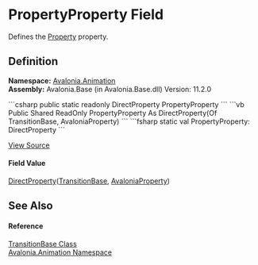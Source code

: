 # PropertyProperty Field


Defines the <a href="P_Avalonia_Animation_TransitionBase_Property">Property</a> property.



## Definition
**Namespace:** <a href="N_Avalonia_Animation">Avalonia.Animation</a>  
**Assembly:** Avalonia.Base (in Avalonia.Base.dll) Version: 11.2.0

<Tabs groupId="api-code-preview">
<TabItem value="csharp" label="C#">
```csharp
public static readonly DirectProperty<TransitionBase, AvaloniaProperty?> PropertyProperty
```
</TabItem>
<TabItem value="vb" label="VB">
```vb
Public Shared ReadOnly PropertyProperty As DirectProperty(Of TransitionBase, AvaloniaProperty)
```
</TabItem>
<TabItem value="fsharp" label="F#">
```fsharp
static val PropertyProperty: DirectProperty<TransitionBase, AvaloniaProperty>
```
</TabItem>
</Tabs>



<a href="https://github.com/AvaloniaUI/Avalonia/tree/master/src/Avalonia.Base/Animation/TransitionBase.cs" title="View the source code">View Source</a>



#### Field Value
<a href="T_Avalonia_DirectProperty_2">DirectProperty</a>(<a href="T_Avalonia_Animation_TransitionBase">TransitionBase</a>, <a href="T_Avalonia_AvaloniaProperty">AvaloniaProperty</a>)

## See Also


#### Reference
<a href="T_Avalonia_Animation_TransitionBase">TransitionBase Class</a>  
<a href="N_Avalonia_Animation">Avalonia.Animation Namespace</a>  


